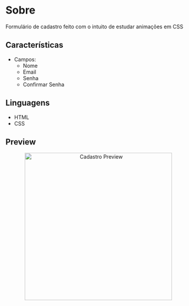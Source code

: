 # Sobre

Formulário de cadastro feito com o intuito de estudar animações em CSS

## Características

- Campos:
    - Nome
    - Email
    - Senha
    - Confirmar Senha

## Linguagens

- HTML
- CSS

## Preview

<p align="center">
  <img alt="Cadastro Preview" src=".preview/form-cad.gif" width="400px" />
</p>

